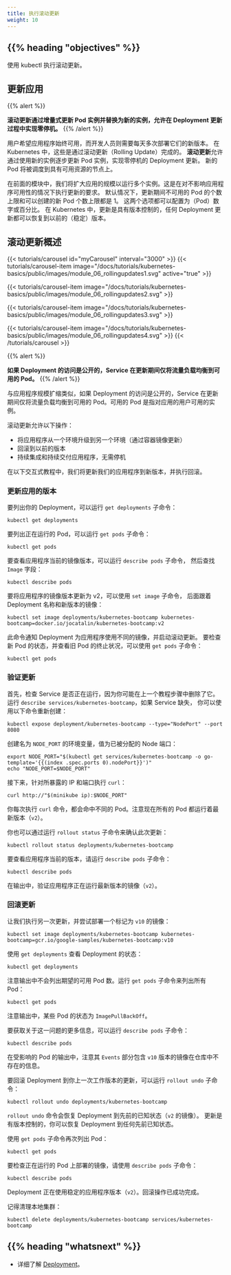 ```yaml
---
title: 执行滚动更新
weight: 10
---
```

<!--
title: Performing a Rolling Update
weight: 10
-->

## {{% heading "objectives" %}}

<!--
Perform a rolling update using kubectl.
-->
使用 kubectl 执行滚动更新。

<!--
## Updating an application
-->
## 更新应用

{{% alert %}}
<!--
_Rolling updates allow Deployments' update to take place with zero downtime by
incrementally updating Pods instances with new ones._
-->
**滚动更新通过增量式更新 Pod 实例并替换为新的实例，允许在
Deployment 更新过程中实现零停机。**
{{% /alert %}}

<!--
Users expect applications to be available all the time, and developers are expected
to deploy new versions of them several times a day. In Kubernetes this is done with
rolling updates. A **rolling update** allows a Deployment update to take place with
zero downtime. It does this by incrementally replacing the current Pods with new ones.
The new Pods are scheduled on Nodes with available resources, and Kubernetes waits
for those new Pods to start before removing the old Pods.
-->
用户希望应用程序始终可用，而开发人员则需要每天多次部署它们的新版本。
在 Kubernetes 中，这些是通过滚动更新（Rolling Update）完成的。 
**滚动更新**允许通过使用新的实例逐步更新 Pod 实例，实现零停机的 Deployment 更新。
新的 Pod 将被调度到具有可用资源的节点上。

<!--
In the previous module we scaled our application to run multiple instances. This
is a requirement for performing updates without affecting application availability.
By default, the maximum number of Pods that can be unavailable during the update
and the maximum number of new Pods that can be created, is one. Both options can
be configured to either numbers or percentages (of Pods). In Kubernetes, updates are
versioned and any Deployment update can be reverted to a previous (stable) version.
-->
在前面的模块中，我们将扩大应用的规模以运行多个实例。这是在对不影响应用程序可用性的情况下执行更新的要求。
默认情况下，更新期间不可用的 Pod 的个数上限和可以创建的新 Pod 个数上限都是 1。
这两个选项都可以配置为（Pod）数字或百分比。
在 Kubernetes 中，更新是具有版本控制的，任何 Deployment 更新都可以恢复到以前的（稳定）版本。

<!--
## Rolling updates overview
-->
## 滚动更新概述

{{< tutorials/carousel id="myCarousel" interval="3000" >}}
  {{< tutorials/carousel-item
      image="/docs/tutorials/kubernetes-basics/public/images/module_06_rollingupdates1.svg"
      active="true" >}}

  {{< tutorials/carousel-item
      image="/docs/tutorials/kubernetes-basics/public/images/module_06_rollingupdates2.svg" >}}

  {{< tutorials/carousel-item
      image="/docs/tutorials/kubernetes-basics/public/images/module_06_rollingupdates3.svg" >}}

  {{< tutorials/carousel-item
      image="/docs/tutorials/kubernetes-basics/public/images/module_06_rollingupdates4.svg" >}}
{{< /tutorials/carousel >}}

{{% alert %}}
<!--
_If a Deployment is exposed publicly, the Service will load-balance the traffic
only to available Pods during the update._
-->
**如果 Deployment 的访问是公开的，Service
在更新期间仅将流量负载均衡到可用的 Pod。**
{{% /alert %}}

<!--
Similar to application Scaling, if a Deployment is exposed publicly, the Service
will load-balance the traffic only to available Pods during the update. An available
Pod is an instance that is available to the users of the application.

Rolling updates allow the following actions:
-->
与应用程序规模扩缩类似，如果 Deployment 的访问是公开的，Service
在更新期间仅将流量负载均衡到可用的 Pod。可用的 Pod 是指对应用的用户可用的实例。

滚动更新允许以下操作：

<!--
* Promote an application from one environment to another (via container image updates)
* Rollback to previous versions
* Continuous Integration and Continuous Delivery of applications with zero downtime

In the following interactive tutorial, we'll update our application to a new version,
and also perform a rollback.
-->
* 将应用程序从一个环境升级到另一个环境（通过容器镜像更新）
* 回滚到以前的版本
* 持续集成和持续交付应用程序，无需停机

在以下交互式教程中，我们将更新我们的应用程序到新版本，并执行回滚。

<!--
### Update the version of the app

To list your Deployments, run the `get deployments` subcommand:
-->
### 更新应用的版本

要列出你的 Deployment，可以运行 `get deployments` 子命令：

```shell
kubectl get deployments
```

<!--
To list the running Pods, run the `get pods` subcommand:
-->
要列出正在运行的 Pod，可以运行 `get pods` 子命令：

```shell
kubectl get pods
```

<!--
To view the current image version of the app, run the `describe pods` subcommand
and look for the `Image` field:
-->
要查看应用程序当前的镜像版本，可以运行 `describe pods` 子命令，
然后查找 `Image` 字段：

```shell
kubectl describe pods
```

<!--
To update the image of the application to version 2, use the `set image` subcommand,
followed by the deployment name and the new image version:
-->
要将应用程序的镜像版本更新为 v2，可以使用 `set image` 子命令，
后面跟着 Deployment 名称和新版本的镜像：

```shell
kubectl set image deployments/kubernetes-bootcamp kubernetes-bootcamp=docker.io/jocatalin/kubernetes-bootcamp:v2
```

<!--
The command notified the Deployment to use a different image for your app and initiated
a rolling update. Check the status of the new Pods, and view the old one terminating
with the `get pods` subcommand:
-->
此命令通知 Deployment 为应用程序使用不同的镜像，并启动滚动更新。
要检查新 Pod 的状态，并查看旧 Pod 的终止状况，可以使用 `get pods` 子命令：

```shell
kubectl get pods
```

<!--
### Verify an update

First, check that the service is running, as you might have deleted it in previous
tutorial step, run `describe services/kubernetes-bootcamp`. If it's missing,
you can create it again with:
-->
### 验证更新

首先，检查 Service 是否正在运行，因为你可能在上一个教程步骤中删除了它。
运行 `describe services/kubernetes-bootcamp`，如果 Service 缺失，
你可以使用以下命令重新创建：

```shell
kubectl expose deployment/kubernetes-bootcamp --type="NodePort" --port 8080
```

<!--
Create an environment variable called `NODE_PORT` that has the value of the Node
port assigned:
-->
创建名为 `NODE_PORT` 的环境变量，值为已被分配的 Node 端口：

```shell
export NODE_PORT="$(kubectl get services/kubernetes-bootcamp -o go-template='{{(index .spec.ports 0).nodePort}}')"
echo "NODE_PORT=$NODE_PORT"
```

<!--
Next, do a `curl` to the exposed IP and port:
-->
接下来，针对所暴露的 IP 和端口执行 `curl`：

```shell
curl http://"$(minikube ip):$NODE_PORT"
```

<!--
Every time you run the `curl` command, you will hit a different Pod. Notice that
all Pods are now running the latest version (`v2`).

You can also confirm the update by running the `rollout status` subcommand:
-->
你每次执行 `curl` 命令，都会命中不同的 Pod。注意现在所有的
Pod 都运行着最新版本（`v2`）。

你也可以通过运行 `rollout status` 子命令来确认此次更新：

```shell
kubectl rollout status deployments/kubernetes-bootcamp
```

<!--
To view the current image version of the app, run the describe pods subcommand:
-->
要查看应用程序当前的版本，请运行 `describe pods` 子命令：

```shell
kubectl describe pods
```

<!--
In the `Image` field of the output, verify that you are running the latest image
version (`v2`).
-->
在输出中，验证应用程序正在运行最新版本的镜像（`v2`）。

<!--
### Roll back an update

Let’s perform another update, and try to deploy an image tagged with `v10`:
-->
### 回滚更新

让我们执行另一次更新，并尝试部署一个标记为 `v10` 的镜像：

```shell
kubectl set image deployments/kubernetes-bootcamp kubernetes-bootcamp=gcr.io/google-samples/kubernetes-bootcamp:v10
```

<!--
Use `get deployments` to see the status of the deployment:
-->
使用 `get deployments` 查看 Deployment 的状态：

```shell
kubectl get deployments
```

<!--
Notice that the output doesn't list the desired number of available Pods. Run the
`get pods` subcommand to list all Pods:
-->
注意输出中不会列出期望的可用 Pod 数。运行 `get pods` 子命令来列出所有 Pod：

```shell
kubectl get pods
```

<!--
Notice that some of the Pods have a status of `ImagePullBackOff`.

To get more insight into the problem, run the `describe pods` subcommand:
-->
注意输出中，某些 Pod 的状态为 `ImagePullBackOff`。

要获取关于这一问题的更多信息，可以运行 `describe pods` 子命令：

```shell
kubectl describe pods
```

<!--
In the `Events` section of the output for the affected Pods, notice that the `v10`
image version did not exist in the repository.

To roll back the deployment to your last working version, use the `rollout undo`
subcommand:
-->
在受影响的 Pod 的输出中，注意其 `Events` 部分包含 `v10` 版本的镜像在仓库中不存在的信息。

要回滚 Deployment 到你上一次工作版本的更新，可以运行 `rollout undo` 子命令：

```shell
kubectl rollout undo deployments/kubernetes-bootcamp
```

<!--
The `rollout undo` command reverts the deployment to the previous known state
(`v2` of the image). Updates are versioned and you can revert to any previously
known state of a Deployment.

Use the `get pods` subcommand to list the Pods again:
-->
`rollout undo` 命令会恢复 Deployment 到先前的已知状态（`v2` 的镜像）。
更新是有版本控制的，你可以恢复 Deployment 到任何先前已知状态。

使用 `get pods` 子命令再次列出 Pod：

```shell
kubectl get pods
```

<!--
To check the image deployed on the running Pods, use the `describe pods` subcommand:
-->
要检查正在运行的 Pod 上部署的镜像，请使用 `describe pods` 子命令：

```shell
kubectl describe pods
```

<!--
The Deployment is once again using a stable version of the app (`v2`). The rollback
was successful.

Remember to clean up your local cluster.
-->
Deployment 正在使用稳定的应用程序版本（`v2`）。回滚操作已成功完成。

记得清理本地集群：

```shell
kubectl delete deployments/kubernetes-bootcamp services/kubernetes-bootcamp
```

## {{% heading "whatsnext" %}}

<!--
* Learn more about [Deployments](/docs/concepts/workloads/controllers/deployment/).
-->
* 详细了解 [Deployment](/zh-cn/docs/concepts/workloads/controllers/deployment/)。
